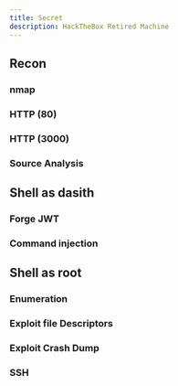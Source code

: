 ```yaml
---
title: Secret
description: HackTheBox Retired Machine
---
```

## Recon
### nmap
### HTTP (80)
### HTTP (3000)
### Source Analysis
## Shell as dasith
### Forge JWT
### Command injection

## Shell as root
### Enumeration
### Exploit file Descriptors
### Exploit Crash Dump
### SSH
